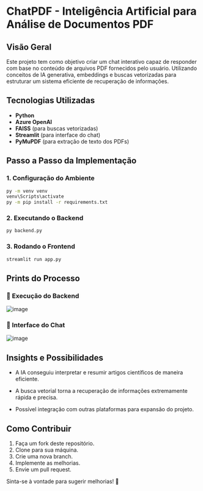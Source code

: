 # ChatPDF - Inteligência Artificial para Análise de Documentos PDF

## Visão Geral

Este projeto tem como objetivo criar um chat interativo capaz de responder com base no conteúdo de arquivos PDF fornecidos pelo usuário. Utilizando conceitos de IA generativa, embeddings e buscas vetorizadas para estruturar um sistema eficiente de recuperação de informações.

## Tecnologias Utilizadas
- **Python**
- **Azure OpenAI**
- **FAISS** (para buscas vetorizadas)
- **Streamlit** (para interface do chat)
- **PyMuPDF** (para extração de texto dos PDFs)

## Passo a Passo da Implementação

### 1. Configuração do Ambiente

```sh
py -m venv venv
venv\Scripts\activate
py -m pip install -r requirements.txt
```

### 2. Executando o Backend

```sh
py backend.py
```

### 3. Rodando o Frontend

```sh
streamlit run app.py
```

## Prints do Processo

### 🔹 Execução do Backend
![image](https://github.com/user-attachments/assets/d4564aea-14d5-4574-9c0a-7addd0e9796c)

### 🔹 Interface do Chat
![image](https://github.com/user-attachments/assets/9ff68088-9910-421a-91ee-1678848bb0cc)

## Insights e Possibilidades
- A IA conseguiu interpretar e resumir artigos científicos de maneira eficiente.

- A busca vetorial torna a recuperação de informações extremamente rápida e precisa.
- Possível integração com outras plataformas para expansão do projeto.

## Como Contribuir
1. Faça um fork deste repositório.
2. Clone para sua máquina.
3. Crie uma nova branch.
4. Implemente as melhorias.
5. Envie um pull request.

Sinta-se à vontade para sugerir melhorias! 🚀

